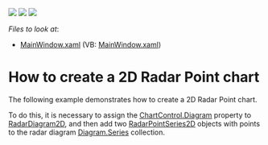 <!-- default badges list -->
![](https://img.shields.io/endpoint?url=https://codecentral.devexpress.com/api/v1/VersionRange/128569164/22.2.2%2B)
[![](https://img.shields.io/badge/Open_in_DevExpress_Support_Center-FF7200?style=flat-square&logo=DevExpress&logoColor=white)](https://supportcenter.devexpress.com/ticket/details/E4168)
[![](https://img.shields.io/badge/📖_How_to_use_DevExpress_Examples-e9f6fc?style=flat-square)](https://docs.devexpress.com/GeneralInformation/403183)
<!-- default badges end -->
<!-- default file list -->
*Files to look at*:

* [MainWindow.xaml](./CS/RadarPointSeries2D/MainWindow.xaml) (VB: [MainWindow.xaml](./VB/RadarPointSeries2D/MainWindow.xaml))
<!-- default file list end -->
# How to create a 2D Radar Point chart


<p>The following example demonstrates how to create a 2D Radar Point chart.</p><p>To do this, it is necessary to assign the <a href="http://help.devexpress.com/#WPF/DevExpressXpfChartsChartControl_Diagramtopic"><u>ChartControl.Diagram</u></a>  property to <a href="http://help.devexpress.com/#WPF/clsDevExpressXpfChartsRadarDiagram2Dtopic"><u>RadarDiagram2D</u></a>,  and then add two <a href="http://help.devexpress.com/#WPF/clsDevExpressXpfChartsRadarPointSeries2Dtopic"><u>RadarPointSeries2D</u></a> objects with points to the radar diagram <a href="http://help.devexpress.com/#WPF/DevExpressXpfChartsDiagram_Seriestopic"><u>Diagram.Series</u></a> collection. </p><br />
<br />


<br/>


